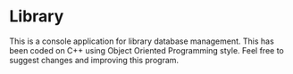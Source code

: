 # Library
This is a console application for library database management. This has been coded on C++ using Object Oriented Programming style. Feel free to suggest changes and improving this program.